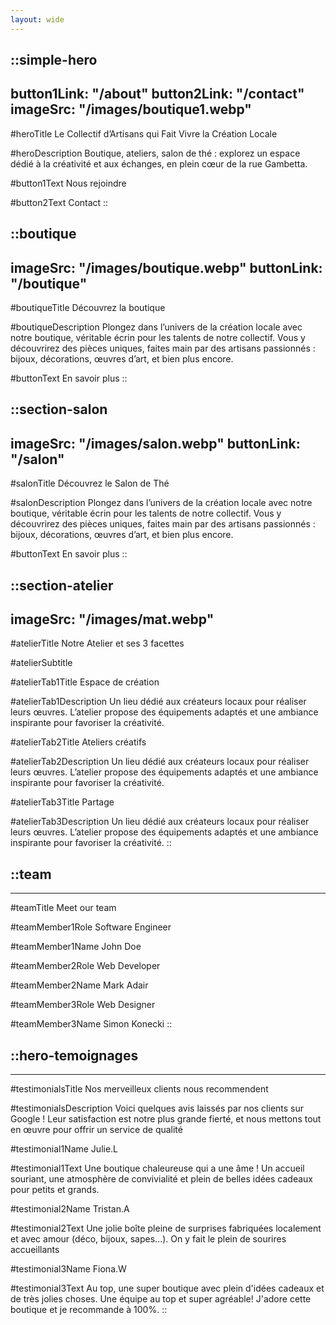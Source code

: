 ```yaml
---
layout: wide
---
```


::simple-hero
---
button1Link: "/about"
button2Link: "/contact"
imageSrc: "/images/boutique1.webp"
---
#heroTitle
Le Collectif d’Artisans qui Fait Vivre la Création Locale

#heroDescription
Boutique, ateliers, salon de thé : explorez un espace dédié à la créativité et aux échanges, en plein cœur de la rue Gambetta.

#button1Text
Nous rejoindre

#button2Text
Contact
::

::boutique
---
imageSrc: "/images/boutique.webp"
buttonLink: "/boutique"
---
#boutiqueTitle
Découvrez la boutique

#boutiqueDescription
Plongez dans l’univers de la création locale avec notre boutique, véritable écrin pour les talents de notre collectif. Vous y découvrirez des pièces uniques, faites main par des artisans passionnés : bijoux, décorations, œuvres d’art, et bien plus encore.

#buttonText
En savoir plus
::


::section-salon
---
imageSrc: "/images/salon.webp"
buttonLink: "/salon"
---
#salonTitle
Découvrez le Salon de Thé

#salonDescription
Plongez dans l’univers de la création locale avec notre boutique, véritable écrin pour les talents de notre collectif. Vous y découvrirez des pièces uniques, faites main par des artisans passionnés : bijoux, décorations, œuvres d’art, et bien plus encore.

#buttonText
En savoir plus
::

::section-atelier
---
imageSrc: "/images/mat.webp"
---

#atelierTitle
Notre Atelier et ses 3 facettes 

#atelierSubtitle

#atelierTab1Title
Espace de création

#atelierTab1Description
Un lieu dédié aux créateurs locaux pour réaliser leurs œuvres. L’atelier propose des équipements adaptés et une ambiance inspirante pour favoriser la créativité.

#atelierTab2Title
Ateliers créatifs

#atelierTab2Description
Un lieu dédié aux créateurs locaux pour réaliser leurs œuvres. L’atelier propose des équipements adaptés et une ambiance inspirante pour favoriser la créativité.

#atelierTab3Title
Partage

#atelierTab3Description
Un lieu dédié aux créateurs locaux pour réaliser leurs œuvres. L’atelier propose des équipements adaptés et une ambiance inspirante pour favoriser la créativité.
::

::team
---
---
#teamTitle
Meet our team

#teamMember1Role
Software Engineer

#teamMember1Name
John Doe

#teamMember2Role
Web Developer

#teamMember2Name
Mark Adair

#teamMember3Role
Web Designer

#teamMember3Name
Simon Konecki
::

::hero-temoignages
---
---
#testimonialsTitle
Nos merveilleux clients nous recommendent 

#testimonialsDescription
Voici quelques avis laissés par nos clients sur Google ! Leur satisfaction est notre plus grande fierté, et nous mettons tout en œuvre pour offrir un service de qualité

#testimonial1Name
Julie.L

#testimonial1Text
Une boutique chaleureuse qui a une âme ! Un accueil souriant, une atmosphère de convivialité et plein de belles idées cadeaux pour petits et grands.

#testimonial2Name
Tristan.A

#testimonial2Text
Une jolie boîte pleine de surprises fabriquées localement et avec amour (déco, bijoux, sapes...). On y fait le plein de sourires accueillants 

#testimonial3Name
Fiona.W

#testimonial3Text
Au top, une super boutique avec plein d'idées cadeaux et de très jolies choses. Une équipe au top et super agréable! J'adore cette boutique et je recommande à 100%.
::

